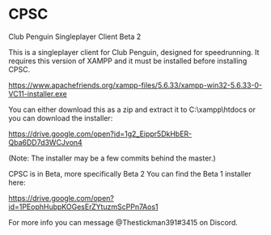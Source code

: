 # CPSC
Club Penguin Singleplayer Client Beta 2


This is a singleplayer client for Club Penguin, designed for speedrunning.
It requires this version of XAMPP and it must be installed before installing CPSC.


https://www.apachefriends.org/xampp-files/5.6.33/xampp-win32-5.6.33-0-VC11-installer.exe



You can either download this as a zip and extract it to C:\xampp\htdocs or you can download the installer: 

https://drive.google.com/open?id=1g2_Eippr5DkHbER-Qba6DD7d3WCJvon4


(Note: The installer may be a few commits behind the master.)


CPSC is in Beta, more specifically Beta 2
You can find the Beta 1 installer here: 


https://drive.google.com/open?id=1PEophHubpKOGesErZYtuzmScPPn7Aos1


For more info you can message @Thestickman391#3415 on Discord.